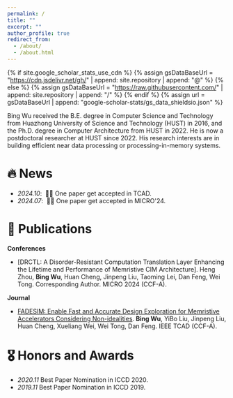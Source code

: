 ```yaml
---
permalink: /
title: ""
excerpt: ""
author_profile: true
redirect_from: 
  - /about/
  - /about.html
---
```


{% if site.google_scholar_stats_use_cdn %}
{% assign gsDataBaseUrl = "https://cdn.jsdelivr.net/gh/" | append: site.repository | append: "@" %}
{% else %}
{% assign gsDataBaseUrl = "https://raw.githubusercontent.com/" | append: site.repository | append: "/" %}
{% endif %}
{% assign url = gsDataBaseUrl | append: "google-scholar-stats/gs_data_shieldsio.json" %}

<span class='anchor' id='about-me'></span>

Bing Wu received the B.E. degree in Computer Science and Technology from Huazhong University of Science and Technology (HUST) in 2016, and the Ph.D. degree in Computer Architecture from HUST in 2022.
He is now a postdoctoral researcher at HUST since 2022.
His research interests are in building efficient near data processing or processing-in-memory systems.



# 🔥 News
- *2024.10*: &nbsp;🎉🎉 One paper get accepted in TCAD.
- *2024.07*: &nbsp;🎉🎉 One paper get accepted in MICRO'24. 

# 📝 Publications 

**Conferences**

- [DRCTL: A Disorder-Resistant Computation Translation Layer Enhancing the Lifetime and Performance of Memristive CIM Architecture]. Heng Zhou, **Bing Wu**, Huan Cheng, Jinpeng Liu, Taoming Lei, Dan Feng, Wei Tong. Corresponding Author. MICRO 2024 (CCF-A).

**Journal**

- [FADESIM: Enable Fast and Accurate Design Exploration for Memristive Accelerators Considering Non-idealities](https://ieeexplore.ieee.org/document/10729885). **Bing Wu**, YiBo Liu, Jinpeng Liu, Huan Cheng, Xueliang Wei, Wei Tong, Dan Feng. IEEE TCAD (CCF-A).


# 🎖 Honors and Awards
- *2020.11* Best Paper Nomination in ICCD 2020.
- *2019.11* Best Paper Nomination in ICCD 2019.

